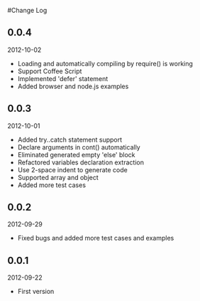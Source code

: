 #Change Log

## 0.0.4

2012-10-02

* Loading and automatically compiling by require() is working
* Support Coffee Script
* Implemented 'defer' statement
* Added browser and node.js examples

## 0.0.3

2012-10-01

* Added try..catch statement support
* Declare arguments in cont() automatically
* Eliminated generated empty 'else' block
* Refactored variables declaration extraction
* Use 2-space indent to generate code
* Supported array and object 
* Added more test cases

## 0.0.2

2012-09-29

* Fixed bugs and added more test cases and examples

## 0.0.1

2012-09-22

* First version
